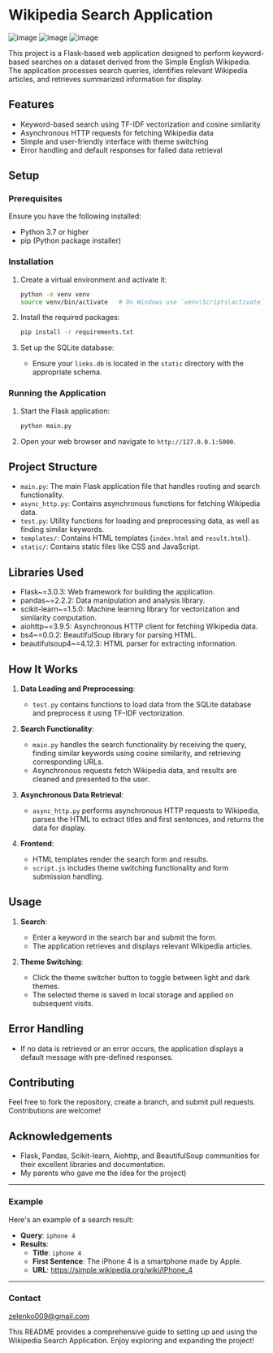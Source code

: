 # Wikipedia Search Application

![image](https://github.com/01cheese/Search-engine-on-Simple-Wikipedia/assets/115219323/cf175c0f-4264-4d43-90f9-17a98b90a8fd)
![image](https://github.com/01cheese/Search-engine-on-Simple-Wikipedia/assets/115219323/9ba44e38-a923-4a02-84fb-69aa01fff9c3)
![image](https://github.com/01cheese/Search-engine-on-Simple-Wikipedia/assets/115219323/e5ca497c-d50b-44c8-97cf-a24f4e60e977)




This project is a Flask-based web application designed to perform keyword-based searches on a dataset derived from the Simple English Wikipedia. The application processes search queries, identifies relevant Wikipedia articles, and retrieves summarized information for display.

## Features

- Keyword-based search using TF-IDF vectorization and cosine similarity
- Asynchronous HTTP requests for fetching Wikipedia data
- Simple and user-friendly interface with theme switching
- Error handling and default responses for failed data retrieval

## Setup

### Prerequisites

Ensure you have the following installed:
- Python 3.7 or higher
- pip (Python package installer)

### Installation

1. Create a virtual environment and activate it:
    ```sh
    python -m venv venv
    source venv/bin/activate   # On Windows use `venv\Scripts\activate`
    ```

2. Install the required packages:
    ```sh
    pip install -r requirements.txt
    ```

3. Set up the SQLite database:
    - Ensure your `links.db` is located in the `static` directory with the appropriate schema.

### Running the Application

1. Start the Flask application:
    ```sh
    python main.py
    ```

2. Open your web browser and navigate to `http://127.0.0.1:5000`.

## Project Structure

- `main.py`: The main Flask application file that handles routing and search functionality.
- `async_http.py`: Contains asynchronous functions for fetching Wikipedia data.
- `test.py`: Utility functions for loading and preprocessing data, as well as finding similar keywords.
- `templates/`: Contains HTML templates (`index.html` and `result.html`).
- `static/`: Contains static files like CSS and JavaScript.

## Libraries Used

- Flask~=3.0.3: Web framework for building the application.
- pandas~=2.2.2: Data manipulation and analysis library.
- scikit-learn~=1.5.0: Machine learning library for vectorization and similarity computation.
- aiohttp~=3.9.5: Asynchronous HTTP client for fetching Wikipedia data.
- bs4~=0.0.2: BeautifulSoup library for parsing HTML.
- beautifulsoup4~=4.12.3: HTML parser for extracting information.

## How It Works

1. **Data Loading and Preprocessing**:
    - `test.py` contains functions to load data from the SQLite database and preprocess it using TF-IDF vectorization.

2. **Search Functionality**:
    - `main.py` handles the search functionality by receiving the query, finding similar keywords using cosine similarity, and retrieving corresponding URLs.
    - Asynchronous requests fetch Wikipedia data, and results are cleaned and presented to the user.

3. **Asynchronous Data Retrieval**:
    - `async_http.py` performs asynchronous HTTP requests to Wikipedia, parses the HTML to extract titles and first sentences, and returns the data for display.

4. **Frontend**:
    - HTML templates render the search form and results.
    - `script.js` includes theme switching functionality and form submission handling.

## Usage

1. **Search**:
    - Enter a keyword in the search bar and submit the form.
    - The application retrieves and displays relevant Wikipedia articles.

2. **Theme Switching**:
    - Click the theme switcher button to toggle between light and dark themes.
    - The selected theme is saved in local storage and applied on subsequent visits.

## Error Handling

- If no data is retrieved or an error occurs, the application displays a default message with pre-defined responses.

## Contributing

Feel free to fork the repository, create a branch, and submit pull requests. Contributions are welcome!


## Acknowledgements

- Flask, Pandas, Scikit-learn, Aiohttp, and BeautifulSoup communities for their excellent libraries and documentation.
- My parents who gave me the idea for the project)
---

### Example

Here's an example of a search result:

- **Query**: `iphone 4`
- **Results**:
  - **Title**: `iphone 4`
  - **First Sentence**: The iPhone 4 is a smartphone made by Apple.
  - **URL**: https://simple.wikipedia.org/wiki/IPhone_4

---

### Contact
[zelenko009@gmail.com](mailto:zelenko009@gmail.com)

This README provides a comprehensive guide to setting up and using the Wikipedia Search Application. Enjoy exploring and expanding the project!
